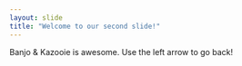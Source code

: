 ```yaml
---
layout: slide
title: "Welcome to our second slide!"
---
```

Banjo & Kazooie is awesome.
Use the left arrow to go back!

